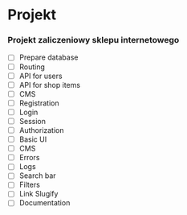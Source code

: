 # Projekt

### Projekt zaliczeniowy sklepu internetowego

- [ ] Prepare database
- [ ] Routing
- [ ] API for users
- [ ] API for shop items
- [ ] CMS
- [ ] Registration
- [ ] Login
- [ ] Session
- [ ] Authorization
- [ ] Basic UI
- [ ] CMS
- [ ] Errors
- [ ] Logs
- [ ] Search bar
- [ ] Filters
- [ ] Link Slugify
- [ ] Documentation
